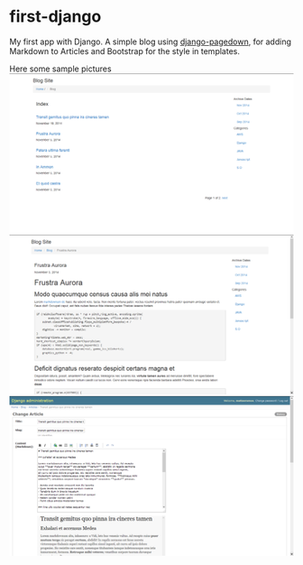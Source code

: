 first-django
============

My first app with Django. A simple blog using [django-pagedown](https://github.com/timmyomahony/django-pagedown),
for adding Markdown to Articles and Bootstrap for the style in templates.


Here some sample pictures
![Index Page](https://github.com/m3lD/first-django/blob/master/pics/1.png "Index Page")
![Article Page](https://github.com/m3lD/first-django/blob/master/pics/2.png "Index Page")
![Admin Page](https://github.com/m3lD/first-django/blob/master/pics/3.png "Index Page")
